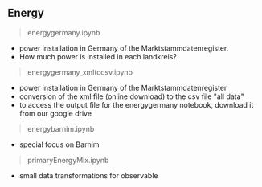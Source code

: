 
## Energy

> energygermany.ipynb

- power installation in Germany of the Marktstammdatenregister. 
- How much power is installed in each landkreis?

> energygermany_xmltocsv.ipynb

- power installation in Germany of the Marktstammdatenregister 
- conversion of the xml file (online download) to the csv file "all data"
- to access the output file for the energygermany notebook, download it from our google drive

> energybarnim.ipynb

- special focus on Barnim

> primaryEnergyMix.ipynb

- small data transformations for observable